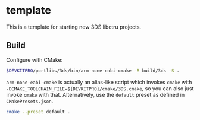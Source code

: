 # template

This is a template for starting new 3DS libctru projects.

## Build

Configure with CMake:

```sh
$DEVKITPRO/portlibs/3ds/bin/arm-none-eabi-cmake -B build/3ds -S .
```

`arm-none-eabi-cmake` is actually an alias-like script which invokes `cmake`
with `-DCMAKE_TOOLCHAIN_FILE=${DEVKITPRO}/cmake/3DS.cmake`, so you can also
just invoke `cmake` with that. Alternatively, use the `default` preset as
defined in `CMakePresets.json`.

```sh
cmake --preset default .
```
